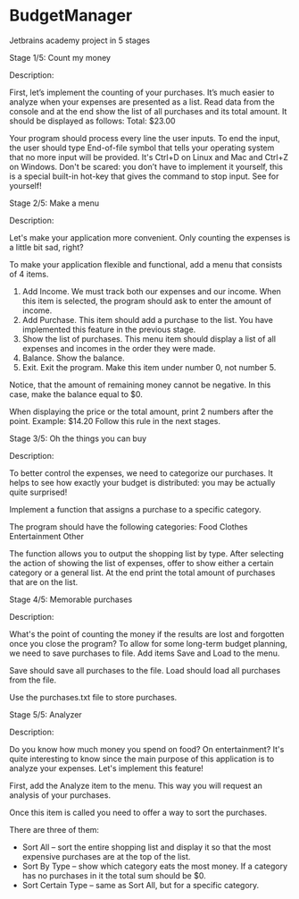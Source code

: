 # BudgetManager
Jetbrains academy project in 5 stages

Stage 1/5: Count my money

Description:

First, let’s implement the counting of your purchases. It’s much easier to analyze when your expenses are presented as a list. Read data from the console and at the end show the list of all purchases and its total amount.
It should be displayed as follows: Total: $23.00

Your program should process every line the user inputs. To end the input, the user should type End-of-file symbol that tells your operating system that no more input will be provided. It's Ctrl+D on Linux and Mac and Ctrl+Z on Windows. Don't be scared: you don’t have to implement it yourself, this is a special built-in hot-key that gives the command to stop input. See for yourself!

Stage 2/5: Make a menu

Description:

Let's make your application more convenient. Only counting the expenses is a little bit sad, right?

To make your application flexible and functional, add a menu that consists of 4 items.

1. Add Income. We must track both our expenses and our income. When this item is selected, the program should ask to enter the amount of income.
2. Add Purchase. This item should add a purchase to the list. You have implemented this feature in the previous stage.
3. Show the list of purchases. This menu item should display a list of all expenses and incomes in the order they were made.
4. Balance. Show the balance.
5. Exit. Exit the program. Make this item under number 0, not number 5.

Notice, that the amount of remaining money cannot be negative. In this case, make the balance equal to $0.

When displaying the price or the total amount, print 2 numbers after the point.
Example: $14.20
Follow this rule in the next stages.

Stage 3/5: Oh the things you can buy

Description:

To better control the expenses, we need to categorize our purchases. It helps to see how exactly your budget is distributed: you may be actually quite surprised!

Implement a function that assigns a purchase to a specific category.

The program should have the following categories:
Food
Clothes
Entertainment
Other

The function allows you to output the shopping list by type. After selecting the action of showing the list of expenses, offer to show either a certain category or a general list. At the end print the total amount of purchases that are on the list.

Stage 4/5: Memorable purchases

Description:

What's the point of counting the money if the results are lost and forgotten once you close the program? To allow for some long-term budget planning, we need to save purchases to file. Add items Save and Load to the menu.

Save should save all purchases to the file.
Load should load all purchases from the file.

Use the purchases.txt file to store purchases.

Stage 5/5: Analyzer

Description:

Do you know how much money you spend on food? On entertainment? It's quite interesting to know since the main purpose of this application is to analyze your expenses. Let's implement this feature!

First, add the Analyze item to the menu. This way you will request an analysis of your purchases.

Once this item is called you need to offer a way to sort the purchases.

There are three of them:

- Sort All – sort the entire shopping list and display it so that the most expensive purchases are at the top of the list.
- Sort By Type – show which category eats the most money. If a category has no purchases in it the total sum should be $0.
- Sort Certain Type – same as Sort All, but for a specific category.

